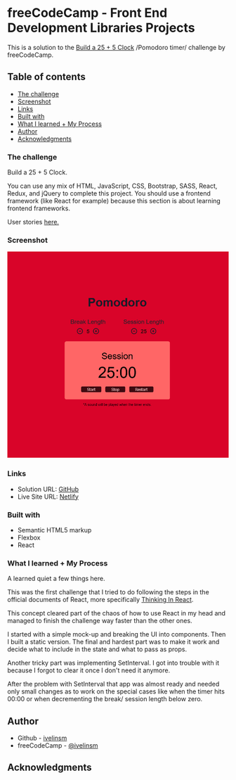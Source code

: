 # freeCodeCamp - Front End Development Libraries Projects

This is a solution to the [Build a 25 + 5 Clock](https://www.freecodecamp.org/learn/front-end-development-libraries/front-end-development-libraries-projects/build-a-25--5-clock) /Pomodoro timer/ challenge by freeCodeCamp. 

## Table of contents

  - [The challenge](#the-challenge)
  - [Screenshot](#screenshot)
  - [Links](#links)
  - [Built with](#built-with)
  - [What I learned + My Process](#what-i-learned)
- [Author](#author)
- [Acknowledgments](#acknowledgments)


### The challenge

Build a 25 + 5 Clock.

You can use any mix of HTML, JavaScript, CSS, Bootstrap, SASS, React, Redux, and jQuery to complete this project. You should use a frontend framework (like React for example) because this section is about learning frontend frameworks.

User stories [here.](https://www.freecodecamp.org/learn/front-end-development-libraries/front-end-development-libraries-projects/build-a-25--5-clock)

### Screenshot

![](./public/screenshot.jpg)

### Links

- Solution URL: [GitHub](https://github.com/ivelinsm/pomodoro)
- Live Site URL: [Netlify](https://keen-shannon-132c42.netlify.app/)


### Built with

- Semantic HTML5 markup
- Flexbox
- React

### What I learned + My Process

A learned quiet a few things here.

This was the first challenge that I tried to do following the steps in the official documents of React, more specifically [Thinking In React](https://reactjs.org/docs/thinking-in-react.html).

This concept cleared part of the chaos of how to use React in my head and managed to finish the challenge way faster than the other ones.

I started with a simple mock-up and breaking the UI into components.
Then I built a static version. The final and hardest part was to make it work and decide what to include in the state and what to pass as props.

Another tricky part was implementing SetInterval. I got into trouble with it because I forgot to clear it once I don't need it anymore.

After the problem with SetInterval that app was almost ready and needed only small changes as to work on the special cases like when the timer hits 00:00 or when decrementing the break/ session length below zero.

## Author

- Github - [ivelinsm](https://github.com/ivelinsm)
- freeCodeCamp - [@ivelinsm](https://www.freecodecamp.org/fcc927d30f9)


## Acknowledgments
